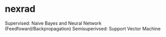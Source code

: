 nexrad
======
Supervised: Naive Bayes and Neural Network (Feedfoward/Backpropagation)
Semisuperivsed: Support Vector Machine
